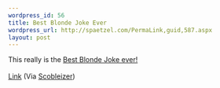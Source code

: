 ```yaml
--- 
wordpress_id: 56
title: Best Blonde Joke Ever
wordpress_url: http://spaetzel.com/PermaLink,guid,587.aspx
layout: post
---
```

This really is the <a href="http://normblog.typepad.com/normblog/2006/01/did_i_laugh.html">Best
        Blonde Joke ever!</a>
        <br />
        <br />
        <a href="http://normblog.typepad.com/normblog/2006/01/did_i_laugh.html">Link</a> (Via <a href="http://scobleizer.wordpress.com/2006/01/28/best-blonde-joke-causes-traffic-jam/">Scobleizer</a>)<img width="0" height="0" src="http://spaetzel.com/aggbug.ashx?id=587" />
